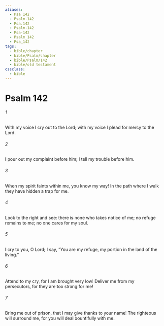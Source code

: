 ```yaml
---
aliases:
  - Psa 142
  - Psalm.142
  - Psa.142
  - Psalm-142
  - Psa-142
  - Psalm_142
  - Psa_142
tags:
  - bible/chapter
  - bible/Psalm/chapter
  - bible/Psalm/142
  - bible/old testament
cssclass:
  - bible
---
```


# Psalm 142

###### 1
With my voice I cry out to the Lord; with my voice I plead for mercy to the Lord.
###### 2
I pour out my complaint before him; I tell my trouble before him.
###### 3
When my spirit faints within me, you know my way! In the path where I walk they have hidden a trap for me.
###### 4
Look to the right and see:   there is none who takes notice of me;   no refuge remains to me; no one cares for my soul.
###### 5
I cry to you, O Lord; I say, “You are my refuge, my portion in the land of the living.”
###### 6
Attend to my cry, for I am brought very low! Deliver me from my persecutors,   for they are too strong for me!
###### 7
Bring me out of prison, that I may give thanks to your name! The righteous will surround me, for you will deal bountifully with me.


